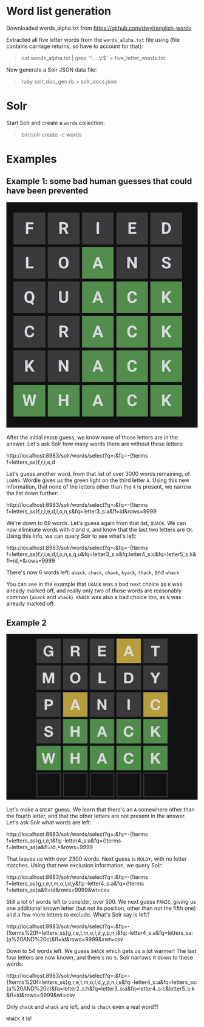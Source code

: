 # Word list generation

Downloaded words_alpha.txt from https://github.com/dwyl/english-words

Extracted all five letter words from the `words_alpha.txt` file using (file contains carriage returns, so have to account for that):

> cat words_alpha.txt | grep '^.....\r$' > five_letter_words.txt

Now generate a Solr JSON data file:

> ruby solr_doc_gen.rb > solr_docs.json

# Solr

Start Solr and create a `words` collection:

> bin/solr create -c words

# Examples

## Example 1: some bad human guesses that could have been prevented

![image info](./wordle_example_1.jpg)

After the initial `FRIED` guess, we know none of those letters are in the answer.  Let's ask Solr how many words there are without those letters:

http://localhost:8983/solr/words/select?q=*:*&fq=-{!terms f=letters_ss}f,r,i,e,d

Let's guess another word, from that list of over 3000 words remaining, of `LOANS`.  Wordle gives us the green light on the third letter `A`.  Using this new information, that none of the letters other than the `A` is present, we narrow the list down further:

http://localhost:8983/solr/words/select?q=*:*&fq=-{!terms f=letters_ss}f,r,i,e,d,l,o,n,s&fq=letter3_s:a&fl=id&rows=9999

We're down to 69 words.  Let's guess again from that list, `QUACK`.  We can now eliminate words with `Q` and `U`, and know that the last two letters are `CK`.   Using this info, we can query Solr to see what's left:

http://localhost:8983/solr/words/select?q=*:*&fq=-{!terms f=letters_ss}f,r,i,e,d,l,o,n,s,q,u&fq=letter3_s:a&fq:letter4_s:c&fq=letter5_s:k&fl=id,*&rows=9999

There's now 6 words left: `aback`, `chack`, `chawk`, `kyack`, `thack`, and `whack`

You can see in the example that `CRACK` was a bad next choice as `R` was already marked off, and really only two of those words are reasonably common (`aback` and `whack`).  `KNACK` was also a bad choice too, as `N` was already marked off.

## Example 2

![image info](./wordle_example_2.jpg)

Let's make a `GREAT` guess.  We learn that there's an `A` somewhere other than the fourth letter, and that the other letters are not present in the answer.  Let's ask Solr what words are left:

http://localhost:8983/solr/words/select?q=*:*&fq=-{!terms f=letters_ss}g,r,e,t&fq:-letter4_s:a&fq={!terms f=letters_ss}a&fl=id,*&rows=9999

That leaves us with over 2300 words.  Next guess is `MOLDY`, with no letter matches.  Using that new exclusion information, we query Solr:

http://localhost:8983/solr/words/select?q=*:*&fq=-{!terms f=letters_ss}g,r,e,t,m,o,l,d,y&fq:-letter4_s:a&fq={!terms f=letters_ss}a&fl=id&rows=9999&wt=csv

Still a lot of words left to consider, over 500.  We next guess `PANIC`, giving us one additional known letter (but not its position, other than not the fifth one) and a few more letters to exclude.  What's Solr say is left?

http://localhost:8983/solr/words/select?q=*:*&fq=-{!terms%20f=letters_ss}g,r,e,t,m,o,l,d,y,p,n,i&fq:-letter4_s:a&fq=letters_ss:(a%20AND%20c)&fl=id&rows=9999&xwt=csv

Down to 54 words left.  We guess `SHACK` which gets us a lot warmer!  The last four letters are now known, and there's no `S`.  Solr narrows it down to these words:

http://localhost:8983/solr/words/select?q=*:*&fq=-{!terms%20f=letters_ss}g,r,e,t,m,o,l,d,y,p,n,i,s&fq:-letter4_s:a&fq=letters_ss:(a%20AND%20c)&fq=letter2_s:h&fq=letter3_s:a&fq=letter4_s:c&letter5_s:k&fl=id&rows=9999&wt=csv

Only `chack` and `whack` are left, and is `chack` even a real word?!   

`WHACK` it is!

